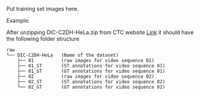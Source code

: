 Put training set images here.

Example: 

After unzipping DIC-C2DH-HeLa.zip from CTC website [Link](http://celltrackingchallenge.net/2d-datasets/)
it should have the following folder structure

```
raw
└── DIC-C2DH-HeLa   (Name of the dataset)
    ├── 01          (raw images for video sequence 01)
    ├── 01_ST       (ST annotations for video sequence 01)
    ├── 01_GT       (GT annotations for video sequence 01)
    ├── 02          (raw images for video sequence 02)
    ├── 02_ST       (ST annotations for video sequence 02)
    └── 02_GT       (GT annotations for video sequence 02)
```    
